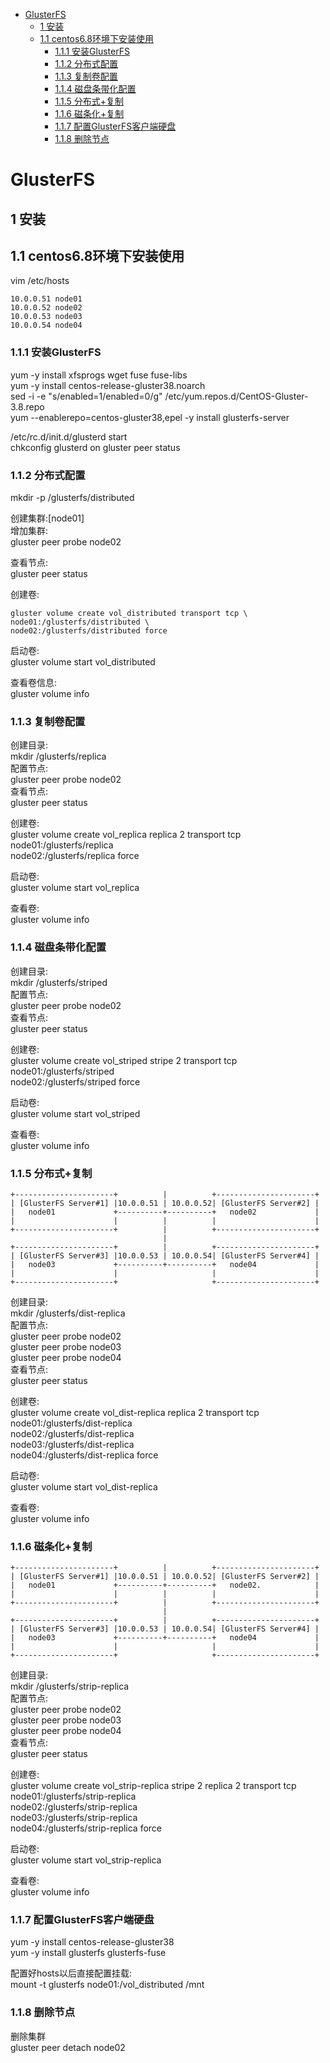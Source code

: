 <!-- TOC depthFrom:1 depthTo:6 withLinks:1 updateOnSave:1 orderedList:0 -->

- [GlusterFS](#glusterfs)
	- [1 安装](#1-安装)
	- [1.1 centos6.8环境下安装使用](#11-centos68环境下安装使用)
		- [1.1.1 安装GlusterFS](#111-安装glusterfs)
		- [1.1.2 分布式配置](#112-分布式配置)
		- [1.1.3 复制卷配置](#113-复制卷配置)
		- [1.1.4 磁盘条带化配置](#114-磁盘条带化配置)
		- [1.1.5 分布式+复制](#115-分布式复制)
		- [1.1.6 磁条化+复制](#116-磁条化复制)
		- [1.1.7 配置GlusterFS客户端硬盘](#117-配置glusterfs客户端硬盘)
		- [1.1.8 删除节点](#118-删除节点)

<!-- /TOC -->

# GlusterFS
## 1 安装
## 1.1 centos6.8环境下安装使用
vim /etc/hosts  
```
10.0.0.51 node01
10.0.0.52 node02
10.0.0.53 node03
10.0.0.54 node04
```

### 1.1.1 安装GlusterFS  
yum -y install xfsprogs wget fuse fuse-libs  
yum -y install centos-release-gluster38.noarch  
sed -i -e "s/enabled=1/enabled=0/g" /etc/yum.repos.d/CentOS-Gluster-3.8.repo  
yum --enablerepo=centos-gluster38,epel -y install glusterfs-server  

/etc/rc.d/init.d/glusterd start    
chkconfig glusterd on
gluster peer status  

### 1.1.2 分布式配置
mkdir -p /glusterfs/distributed  

创建集群:[node01]  
增加集群:  
gluster peer probe node02  

查看节点:  
gluster peer status  

创建卷:  
```
gluster volume create vol_distributed transport tcp \
node01:/glusterfs/distributed \
node02:/glusterfs/distributed force
```

启动卷:  
gluster volume start vol_distributed   

查看卷信息:  
gluster volume info  

### 1.1.3 复制卷配置
创建目录:  
mkdir /glusterfs/replica  
配置节点:  
gluster peer probe node02  
查看节点:   
gluster peer status  

创建卷:  
gluster volume create vol_replica replica 2 transport tcp \
node01:/glusterfs/replica \
node02:/glusterfs/replica force  

启动卷:   
gluster volume start vol_replica  

查看卷:  
gluster volume info

### 1.1.4 磁盘条带化配置
创建目录:  
mkdir /glusterfs/striped  
配置节点:  
gluster peer probe node02  
查看节点:  
gluster peer status  

创建卷:  
gluster volume create vol_striped stripe 2 transport tcp \
node01:/glusterfs/striped \
node02:/glusterfs/striped force

启动卷:  
gluster volume start vol_striped  

查看卷:  
gluster volume info


### 1.1.5 分布式+复制
```
+----------------------+          |          +----------------------+
| [GlusterFS Server#1] |10.0.0.51 | 10.0.0.52| [GlusterFS Server#2] |
|   node01             +----------+----------+   node02             |
|                      |          |          |                      |
+----------------------+          |          +----------------------+
                                  |
+----------------------+          |          +----------------------+
| [GlusterFS Server#3] |10.0.0.53 | 10.0.0.54| [GlusterFS Server#4] |
|   node03             +----------+----------+   node04             |
|                      |                     |                      |
+----------------------+                     +----------------------+
```
创建目录:  
mkdir /glusterfs/dist-replica    
配置节点:  
gluster peer probe node02  
gluster peer probe node03   
gluster peer probe node04   
查看节点:  
gluster peer status  

创建卷:  
gluster volume create  vol_dist-replica replica 2 transport tcp \
node01:/glusterfs/dist-replica \
node02:/glusterfs/dist-replica \
node03:/glusterfs/dist-replica \
node04:/glusterfs/dist-replica force

启动卷:  
gluster volume start vol_dist-replica   

查看卷:  
gluster volume info

### 1.1.6 磁条化+复制
```
+----------------------+          |          +----------------------+
| [GlusterFS Server#1] |10.0.0.51 | 10.0.0.52| [GlusterFS Server#2] |
|   node01             +----------+----------+   node02.            |
|                      |          |          |                      |
+----------------------+          |          +----------------------+
                                  |
+----------------------+          |          +----------------------+
| [GlusterFS Server#3] |10.0.0.53 | 10.0.0.54| [GlusterFS Server#4] |
|   node03             +----------+----------+   node04             |
|                      |                     |                      |
+----------------------+                     +----------------------+
```
创建目录:  
mkdir /glusterfs/strip-replica   
配置节点:  
gluster peer probe node02    
gluster peer probe node03    
gluster peer probe node04    
查看节点:  
gluster peer status  

创建卷:  
gluster volume create vol_strip-replica stripe 2 replica 2 transport tcp \
node01:/glusterfs/strip-replica \
node02:/glusterfs/strip-replica \
node03:/glusterfs/strip-replica \
node04:/glusterfs/strip-replica force  

启动卷:  
gluster volume start vol_strip-replica    

查看卷:  
gluster volume info


### 1.1.7 配置GlusterFS客户端硬盘
yum -y install centos-release-gluster38  
yum -y install glusterfs glusterfs-fuse  

配置好hosts以后直接配置挂载:  
mount -t glusterfs node01:/vol_distributed /mnt   

### 1.1.8 删除节点
删除集群    
gluster peer detach node02  
